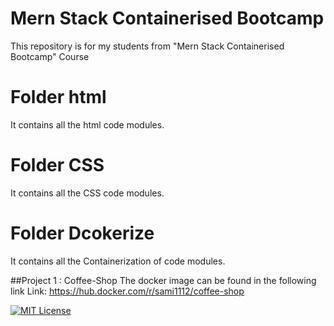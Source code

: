 
# Mern Stack Containerised Bootcamp

This repository is for my students from "Mern Stack Containerised Bootcamp" Course

# Folder html
It contains all the html code modules.

# Folder CSS
It contains all the CSS code modules.

# Folder Dcokerize
It contains all the Containerization of code modules.

##Project 1 : Coffee-Shop
The docker image can be found in the following link
Link: https://hub.docker.com/r/sami1112/coffee-shop



[![MIT License](https://img.shields.io/badge/License-MIT-green.svg)](https://choosealicense.com/licenses/mit/)
